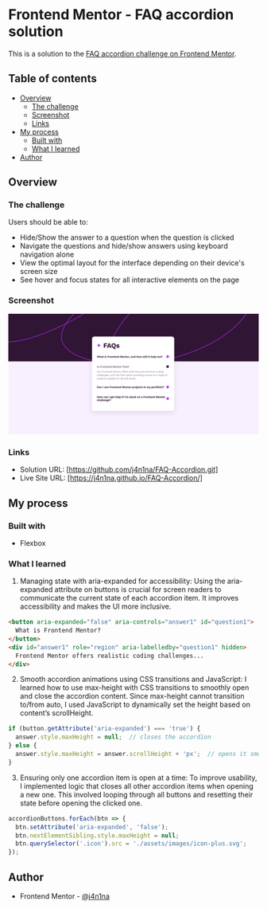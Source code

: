 # Frontend Mentor - FAQ accordion solution

This is a solution to the [FAQ accordion challenge on Frontend Mentor](https://www.frontendmentor.io/challenges/faq-accordion-wyfFdeBwBz). 

## Table of contents

- [Overview](#overview)
  - [The challenge](#the-challenge)
  - [Screenshot](#screenshot)
  - [Links](#links)
- [My process](#my-process)
  - [Built with](#built-with)
  - [What I learned](#what-i-learned)
- [Author](#author)




## Overview

### The challenge

Users should be able to:

- Hide/Show the answer to a question when the question is clicked
- Navigate the questions and hide/show answers using keyboard navigation alone
- View the optimal layout for the interface depending on their device's screen size
- See hover and focus states for all interactive elements on the page

### Screenshot

![](./assets/images/Screenshot%20faq-accordion.png)



### Links

- Solution URL: [https://github.com/j4n1na/FAQ-Accordion.git]
- Live Site URL: [https://j4n1na.github.io/FAQ-Accordion/]

## My process

### Built with

- Flexbox


### What I learned

1. Managing state with aria-expanded for accessibility:
Using the aria-expanded attribute on buttons is crucial for screen readers to communicate the current state of each accordion item. It improves accessibility and makes the UI more inclusive.

```html
<button aria-expanded="false" aria-controls="answer1" id="question1">
  What is Frontend Mentor?
</button>
<div id="answer1" role="region" aria-labelledby="question1" hidden>
  Frontend Mentor offers realistic coding challenges...
</div>
```

2. Smooth accordion animations using CSS transitions and JavaScript:
I learned how to use max-height with CSS transitions to smoothly open and close the accordion content. Since max-height cannot transition to/from auto, I used JavaScript to dynamically set the height based on content’s scrollHeight.

```js
if (button.getAttribute('aria-expanded') === 'true') {
  answer.style.maxHeight = null;  // closes the accordion
} else {
  answer.style.maxHeight = answer.scrollHeight + 'px';  // opens it smoothly
}
```

3. Ensuring only one accordion item is open at a time:
To improve usability, I implemented logic that closes all other accordion items when opening a new one. This involved looping through all buttons and resetting their state before opening the clicked one.

```js
accordionButtons.forEach(btn => {
  btn.setAttribute('aria-expanded', 'false');
  btn.nextElementSibling.style.maxHeight = null;
  btn.querySelector('.icon').src = './assets/images/icon-plus.svg';
});
```

## Author

- Frontend Mentor - [@j4n1na](https://www.frontendmentor.io/profile/j4n1na)



